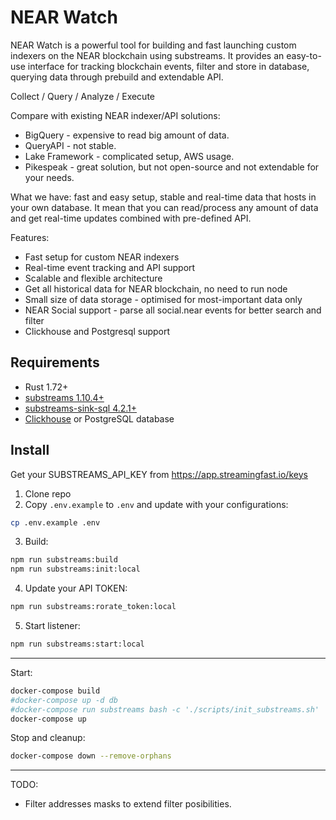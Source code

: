 # NEAR Watch

NEAR Watch is a powerful tool for building and fast launching custom indexers on the NEAR blockchain using substreams. 
It provides an easy-to-use interface for tracking blockchain events, filter and store in database, querying data through prebuild and extendable API.

Collect / Query / Analyze / Execute

Compare with existing NEAR indexer/API solutions:
- BigQuery - expensive to read big amount of data.
- QueryAPI - not stable.
- Lake Framework - complicated setup, AWS usage.
- Pikespeak - great solution, but not open-source and not extendable for your needs.

What we have: fast and easy setup, stable and real-time data that hosts in your own database. 
It mean that you can read/process any amount of data and get real-time updates combined with pre-defined API.

Features:
- Fast setup for custom NEAR indexers
- Real-time event tracking and API support
- Scalable and flexible architecture
- Get all historical data for NEAR blockchain, no need to run node
- Small size of data storage - optimised for most-important data only
- NEAR Social support - parse all social.near events for better search and filter
- Clickhouse and Postgresql support

## Requirements

- Rust 1.72+
- [substreams 1.10.4+](https://github.com/streamingfast/substreams/releases)
- [substreams-sink-sql 4.2.1+](https://github.com/streamingfast/substreams-sink-sql/releases)
- [Clickhouse](https://clickhouse.com/docs/en/install) or PostgreSQL database

## Install

Get your SUBSTREAMS_API_KEY from https://app.streamingfast.io/keys

1. Clone repo
2. Copy `.env.example` to `.env` and update with your configurations:
```bash
cp .env.example .env
```

3. Build:
```bash
npm run substreams:build
npm run substreams:init:local
```
4. Update your API TOKEN:
```bash
npm run substreams:rorate_token:local
```
5. Start listener:
```bash
npm run substreams:start:local
```

-----------

Start:
```bash
docker-compose build
#docker-compose up -d db
#docker-compose run substreams bash -c './scripts/init_substreams.sh'
docker-compose up
```
Stop and cleanup:
```bash
docker-compose down --remove-orphans
```



-----------

TODO:
- Filter addresses masks to extend filter posibilities.